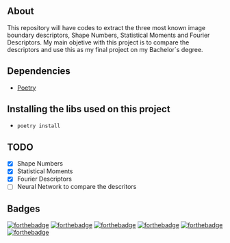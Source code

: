 ## About
This repository will have codes to extract the three most known image boundary descriptors, Shape Numbers, Statistical Moments and Fourier Descriptors.
My main objetive with this project is to compare the descriptors and use this as my final project on my Bachelor`s degree.
## Dependencies
- [Poetry](https://python-poetry.org/docs/#installing-with-the-official-installer)
## Installing the libs used on this project
- `poetry install`
## TODO
- [x] Shape Numbers
- [x] Statistical Moments
- [x] Fourier Descriptors
- [ ] Neural Network to compare the descritors
## Badges
[![forthebadge](https://forthebadge.com/images/badges/built-with-science.svg)](https://forthebadge.com)
[![forthebadge](https://forthebadge.com/images/badges/license-mit.svg)](https://forthebadge.com)
[![forthebadge](https://forthebadge.com/images/badges/made-with-python.svg)](https://forthebadge.com)
[![forthebadge](https://forthebadge.com/images/badges/powered-by-black-magic.svg)](https://forthebadge.com)
[![forthebadge](https://forthebadge.com/images/badges/powered-by-coffee.svg)](https://forthebadge.com)
[![forthebadge](https://forthebadge.com/images/badges/built-with-grammas-recipe.svg)](https://forthebadge.com)